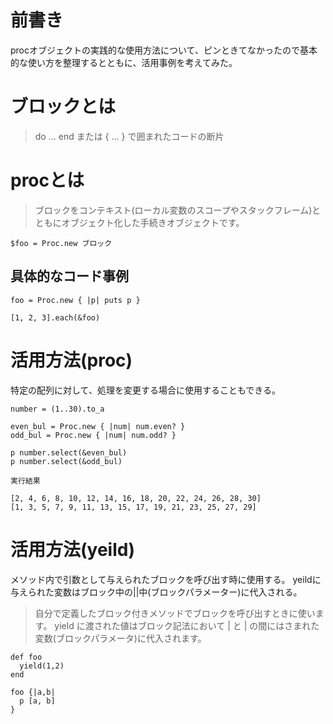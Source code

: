 # 前書き
procオブジェクトの実践的な使用方法について、ピンときてなかったので基本的な使い方を整理するとともに、活用事例を考えてみた。

# ブロックとは
> do ... end または { ... } で囲まれたコードの断片

# procとは
> ブロックをコンテキスト(ローカル変数のスコープやスタックフレーム)とともにオブジェクト化した手続きオブジェクトです。

```
$foo = Proc.new ブロック
```

## 具体的なコード事例
```
foo = Proc.new { |p| puts p }

[1, 2, 3].each(&foo)
```

# 活用方法(proc)
特定の配列に対して、処理を変更する場合に使用することもできる。

```
number = (1..30).to_a

even_bul = Proc.new { |num| num.even? }
odd_bul = Proc.new { |num| num.odd? }

p number.select(&even_bul)
p number.select(&odd_bul)

```

``実行結果``
```
[2, 4, 6, 8, 10, 12, 14, 16, 18, 20, 22, 24, 26, 28, 30]
[1, 3, 5, 7, 9, 11, 13, 15, 17, 19, 21, 23, 25, 27, 29]
```

# 活用方法(yeild)
メソッド内で引数として与えられたブロックを呼び出す時に使用する。
yeildに与えられた変数はブロック中の||中(ブロックパラメーター)に代入される。

> 自分で定義したブロック付きメソッドでブロックを呼び出すときに使います。 yield に渡された値はブロック記法において | と | の間にはさまれた変数(ブロックパラメータ)に代入されます。 
```
def foo
  yield(1,2)
end

foo {|a,b|
  p [a, b]
}
```
